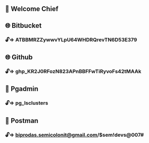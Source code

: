 ## 👋️ Welcome Chief

## 🌐️ Bitbucket

### 🔓️=> ATBBMRZZywwvYLpU64WHDRQrevTN6D53E379

## 🌐️ Github

### 🔓️=> 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

## 📃️ Pgadmin

### 🔓️=> pg_lsclusters

## 💬️ Postman

### 🔓️=> biprodas.semicolonit@gmail.com/$sem!devs@007#
